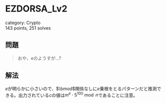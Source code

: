 # EZDORSA\_Lv2
category: Crypto  
143 points, 251 solves

## 問題
> おや、eのようすが...?

## 解法
$e$が明らかに小さいので、$\bmod$関係なしに$e$乗根をとるパターンだと推測できる。出力されている$c$の値は$m^e\cdot5^{100}\bmod n$であることに注意。
